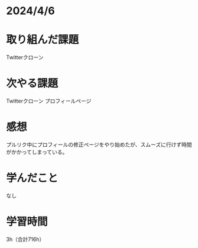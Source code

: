 # 2024/4/6
# 取り組んだ課題
Twitterクローン

# 次やる課題
Twitterクローン プロフィールページ

# 感想
プルリク中にプロフィールの修正ページをやり始めたが、スムーズに行けず時間がかかってしまっている。

# 学んだこと
なし

# 学習時間
3h（合計716h）
